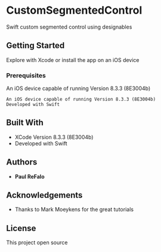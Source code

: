 # CustomSegmentedControl
Swift custom segmented control using designables

## Getting Started

Explore with Xcode or install the app on an iOS device

### Prerequisites

An iOS device capable of running Version 8.3.3 (8E3004b) 
```
An iOS device capable of running Version 8.3.3 (8E3004b) 
Developed with Swift
```
## Built With

* XCode Version 8.3.3 (8E3004b) 
* Developed with Swift 

## Authors

* **Paul ReFalo**

## Acknowledgements

* Thanks to Mark Moeykens for the great tutorials

## License

This project open source
